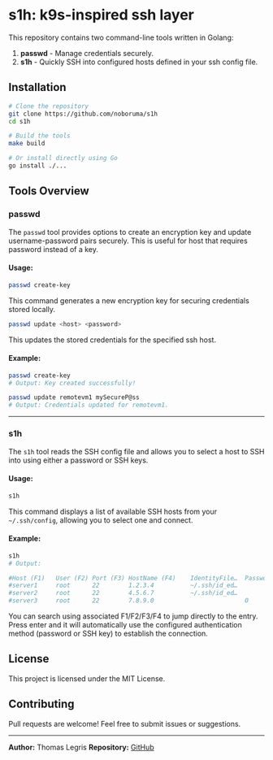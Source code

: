 # s1h: k9s-inspired ssh layer

This repository contains two command-line tools written in Golang:

1. **passwd** - Manage credentials securely.
2. **s1h** - Quickly SSH into configured hosts defined in your ssh config file.

## Installation

```sh
# Clone the repository
git clone https://github.com/noboruma/s1h
cd s1h

# Build the tools
make build

# Or install directly using Go
go install ./...
```

## Tools Overview

### passwd

The `passwd` tool provides options to create an encryption key and update username-password pairs securely. This is useful for host that requires password instead of a key.

#### Usage:

```sh
passwd create-key
```
This command generates a new encryption key for securing credentials stored locally.

```sh
passwd update <host> <password>
```
This updates the stored credentials for the specified ssh host.

#### Example:

```sh
passwd create-key
# Output: Key created successfully!

passwd update remotevm1 mySecureP@ss
# Output: Credentials updated for remotevm1.
```

---

### s1h

The `s1h` tool reads the SSH config file and allows you to select a host to SSH into using either a password or SSH keys.

#### Usage:

```sh
s1h
```
This command displays a list of available SSH hosts from your `~/.ssh/config`, allowing you to select one and connect.

#### Example:

```sh
s1h
# Output:

#Host (F1)   User (F2) Port (F3) HostName (F4)    IdentityFile…  Password
#server1     root      22        1.2.3.4          ~/.ssh/id_ed…
#server2     root      22        4.5.6.7          ~/.ssh/id_ed…
#server3     root      22        7.8.9.0                         O

```

You can search using associated F1/F2/F3/F4 to jump directly to the entry.
Press enter and it will automatically use the configured authentication method (password or SSH key) to establish the connection.

## License

This project is licensed under the MIT License.

## Contributing

Pull requests are welcome! Feel free to submit issues or suggestions.

---

**Author:** Thomas Legris
**Repository:** [GitHub](https://github.com/noboruma/s1h)

